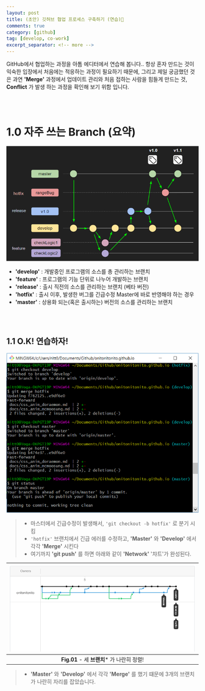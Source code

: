 ```yaml
---
layout: post
title: (초안) 깃허브 협업 프로세스 구축하기 (연습)💑
comments: true
category: [github]
tag: [develop, co-work]
excerpt_separator: <!-- more -->
---
```

GitHub에서 협업하는 과정을 아톰 에디터에서 연습해 봅니다.. 항상 혼자 만드는 것이 익숙한 입장에서 처음에는 적응하는 과정이 필요하기 때문에, 그리고 제일 궁금했던 것은 과연 **'Merge'** 과정에서 업데이트 관리와 처음 접하는 사람을 힘들게 만드는 것, **Conflict** 가 발생 하는 과정을 확인해 보기 위함 입니다.
<!-- more -->

<br><br>
# 1.0 자주 쓰는 Branch (요약)

<img src="/images/post_img/20180806-002.png" width="550">

* **'develop'** : 개발중인 프로그램의 소스를 총 관리하는 브랜치
* **'feature'** : 프로그램의 기능 단위로 나누어 개발하는 브랜치
* **'release'** : 출시 직전의 소스를 관리하는 브랜치 (베타 버전)
* **'hotfix'** : 출시 이후, 발생한 버그를 긴급수정 Master에 바로 반영해야 하는 경우
* **'master'** : 상용화 되는(혹은 출시하는) 버전의 소스를 관리하는 브랜치

<br><br>
## 1.1 O.K! 연습하자!

<img src="/images/post_img/20180806-003.png" width="550">

> * 마스터에서 긴급수정이 발생해서, `'git checkout -b hotfix'` 로 분기 시킴
> * `'hotfix'` 브랜치에서 긴급 에러를 수정하고, **'Master'** 와 **'Develop'** 에서 각각 **'Merge'** 시킨다
> * 여기까지 **'git push'** 를 하면 아래와 같이 **'Network'** '챠트'가 완성된다.

| <img src="/images/post_img/20180806-001.png" width="550"> |
|:--:|
| **Fig.01** - 세 **브랜치*** 가 나란히 정렬! |


> * **'Master'** 와 **'Develop'** 에서 각각 **'Merge'** 를 했기 떄문에 3개의 브랜치가 나란히 자리를 잡았습니다.

